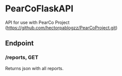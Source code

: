 # PearCoFlaskAPI
API for use with PearCo Project (https://github.com/hectorpablogzz/PearCoProject.git)

## Endpoint

### /reports, GET
Returns json with all reports.
